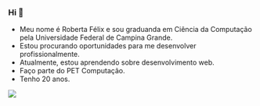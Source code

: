 ### Hi 👋

- Meu nome é Roberta Félix e sou graduanda em Ciência da Computação pela Universidade Federal de Campina Grande.
- Estou procurando oportunidades para me desenvolver profissionalmente.
- Atualmente, estou aprendendo sobre desenvolvimento web.
- Faço parte do PET Computação.
- Tenho 20 anos.

[<img src="https://img.shields.io/badge/linkedin-%230077B5.svg?&style=for-the-badge&logo=linkedin&logoColor=white" />](https://www.linkedin.com/in/roberta-felix-7b39a1214/)
